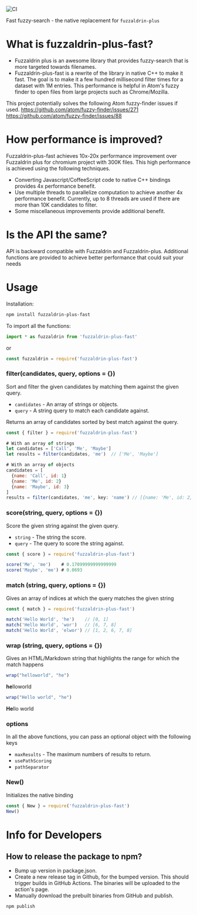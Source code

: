 ![CI](https://github.com/atom-ide-community/fuzzaldrin-plus-fast/workflows/CI/badge.svg)

Fast fuzzy-search - the native replacement for `fuzzaldrin-plus`

# What is fuzzaldrin-plus-fast?
* Fuzzaldrin plus is an awesome library that provides fuzzy-search that is more targeted towards filenames.
* Fuzzaldrin-plus-fast is a rewrite of the library in native C++ to make it fast. The goal is to make it a few hundred millisecond filter times for a dataset with 1M entries. This performance is helpful in Atom's fuzzy finder to open files from large projects such as Chrome/Mozilla.

This project potentially solves the following Atom fuzzy-finder issues if used.
https://github.com/atom/fuzzy-finder/issues/271
https://github.com/atom/fuzzy-finder/issues/88

# How performance is improved?
Fuzzaldrin-plus-fast achieves 10x-20x performance improvement over Fuzzaldrin plus for chromium project with 300K files. This high performance is achieved using the following techniques.
* Converting Javascript/CoffeeScript code to native C++ bindings provides 4x performance benefit.
* Use multiple threads to parallelize computation to achieve another 4x performance benefit. Currently, up to 8 threads are used if there are more than 10K candidates to filter.
* Some miscellaneous improvements provide additional benefit.

# Is the API the same?
API is backward compatible with Fuzzaldrin and Fuzzaldrin-plus. Additional functions are provided to achieve better performance that could suit your needs

# Usage

Installation:

```sh
npm install fuzzaldrin-plus-fast
```

To import all the functions:
```js
import * as fuzzaldrin from 'fuzzaldrin-plus-fast'
```
or
```js
const fuzzaldrin = require('fuzzaldrin-plus-fast')
```

### filter(candidates, query, options = {})

Sort and filter the given candidates by matching them against the given query.

* `candidates` - An array of strings or objects.
* `query` - A string query to match each candidate against.

Returns an array of candidates sorted by best match against the query.

```js
const { filter } = require('fuzzaldrin-plus-fast')

# With an array of strings
let candidates = ['Call', 'Me', 'Maybe']
let results = filter(candidates, 'me')  // ['Me', 'Maybe']

# With an array of objects
candidates = [
  {name: 'Call', id: 1}
  {name: 'Me', id: 2}
  {name: 'Maybe', id: 3}
]
results = filter(candidates, 'me', key: 'name') // [{name: 'Me', id: 2}, {name: 'Maybe', id: 3}]
```

### score(string, query, options = {})

Score the given string against the given query.

* `string` - The string the score.
* `query` - The query to score the string against.

```js
const { score } = require('fuzzaldrin-plus-fast')

score('Me', 'me')    # 0.17099999999999999
score('Maybe', 'me') # 0.0693
```

### match (string, query, options = {})
Gives an array of indices at which the query matches the given string
```js
const { match } = require('fuzzaldrin-plus-fast')

match('Hello World', 'he')    // [0, 1]
match('Hello World', 'wor')   // [6, 7, 8]
match('Hello World', 'elwor') // [1, 2, 6, 7, 8]
```

### wrap (string, query, options = {})
Gives an HTML/Markdown string that highlights the range for which the match happens
```js
wrap("helloworld", "he")  
```
<strong class="highlight">he</strong>lloworld
```js
wrap("Hello world", "he")
```
<strong class="highlight">He</strong>llo world

### options
In all the above functions, you can pass an optional object with the following keys
  * `maxResults` - The maximum numbers of results to return.
  * `usePathScoring`
  * `pathSeparator`

### New()
Initializes the native binding
```js
const { New } = require('fuzzaldrin-plus-fast')
New()
```

# Info for Developers
## How to release the package to npm?

* Bump up version in package.json.
* Create a new release tag in Github, for the bumped version. This should trigger builds in GitHub Actions. The binaries will be uploaded to the action's page.
* Manually download the prebuilt binaries from GitHub and publish.
```
npm publish
```
